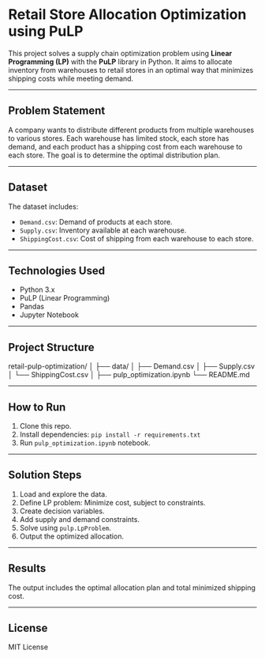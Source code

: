 # Retail Store Allocation Optimization using PuLP

This project solves a supply chain optimization problem using **Linear Programming (LP)** with the **PuLP** library in Python. It aims to allocate inventory from warehouses to retail stores in an optimal way that minimizes shipping costs while meeting demand.

---

## Problem Statement

A company wants to distribute different products from multiple warehouses to various stores. Each warehouse has limited stock, each store has demand, and each product has a shipping cost from each warehouse to each store. The goal is to determine the optimal distribution plan.

---

## Dataset

The dataset includes:
- `Demand.csv`: Demand of products at each store.
- `Supply.csv`: Inventory available at each warehouse.
- `ShippingCost.csv`: Cost of shipping from each warehouse to each store.

---

## Technologies Used

- Python 3.x
- PuLP (Linear Programming)
- Pandas
- Jupyter Notebook

---

## Project Structure

retail-pulp-optimization/
│
├── data/
│ ├── Demand.csv
│ ├── Supply.csv
│ └── ShippingCost.csv
│
├── pulp_optimization.ipynb
└── README.md


---

## How to Run

1. Clone this repo.
2. Install dependencies: `pip install -r requirements.txt`
3. Run `pulp_optimization.ipynb` notebook.

---

## Solution Steps

1. Load and explore the data.
2. Define LP problem: Minimize cost, subject to constraints.
3. Create decision variables.
4. Add supply and demand constraints.
5. Solve using `pulp.LpProblem`.
6. Output the optimized allocation.

---

## Results

The output includes the optimal allocation plan and total minimized shipping cost.

---

## License

MIT License
